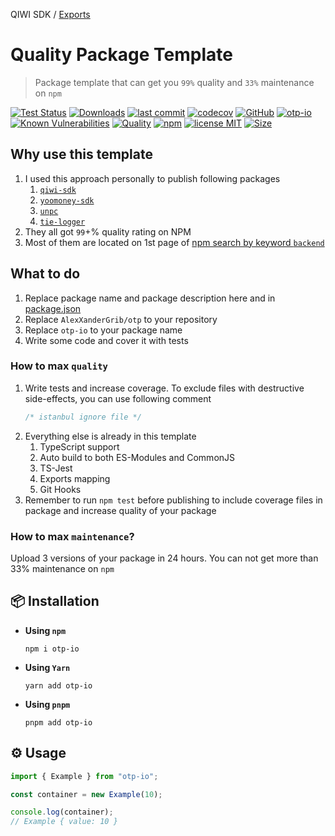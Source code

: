 QIWI SDK / [Exports](modules.md)

# Quality Package Template

> Package template that can get you `99%` quality and `33%` maintenance on `npm`

[![Test Status](https://github.com/AlexXanderGrib/otp/actions/workflows/test.yml/badge.svg)](https://github.com/AlexXanderGrib/otp)
[![Downloads](https://img.shields.io/npm/dt/otp-io.svg)](https://npmjs.com/package/otp-io)
[![last commit](https://img.shields.io/github/last-commit/AlexXanderGrib/otp.svg)](https://github.com/AlexXanderGrib/otp)
[![codecov](https://img.shields.io/codecov/c/github/AlexXanderGrib/otp/main.svg)](https://codecov.io/gh/AlexXanderGrib/otp)
[![GitHub](https://img.shields.io/github/stars/AlexXanderGrib/otp.svg)](https://github.com/AlexXanderGrib/otp)
[![otp-io](https://snyk.io/advisor/npm-package/otp-io/badge.svg)](https://snyk.io/advisor/npm-package/otp-io)
[![Known Vulnerabilities](https://snyk.io/test/npm/otp-io/badge.svg)](https://snyk.io/test/npm/otp-io)
[![Quality](https://img.shields.io/npms-io/quality-score/otp-io.svg?label=quality%20%28npms.io%29&)](https://npms.io/search?q=otp-io)
[![npm](https://img.shields.io/npm/v/otp-io.svg)](https://npmjs.com/package/otp-io)
[![license MIT](https://img.shields.io/npm/l/otp-io.svg)](https://github.com/AlexXanderGrib/otp/blob/main/LICENSE.txt)
[![Size](https://img.shields.io/bundlephobia/minzip/otp-io)](https://bundlephobia.com/package/otp-io)

## Why use this template

1. I used this approach personally to publish following packages
   1. [`qiwi-sdk`](https://npmjs.com/package/qiwi-sdk)
   2. [`yoomoney-sdk`](https://npmjs.com/package/yoomoney-sdk)
   3. [`unpc`](https://npmjs.com/package/unpc)
   4. [`tie-logger`](https://npmjs.com/package/tie-logger)
2. They all got `99`+% quality rating on NPM
3. Most of them are located on 1st page of [npm search by keyword `backend`](https://www.npmjs.com/search?q=keywords:backend)

## What to do

1. Replace package name and package description here and in [package.json](./package.json)
2. Replace `AlexXanderGrib/otp` to your repository
3. Replace `otp-io` to your package name
4. Write some code and cover it with tests

### How to max `quality`

1. Write tests and increase coverage. To exclude files with destructive side-effects, you can use following comment
   ```javascript
   /* istanbul ignore file */
   ```
2. Everything else is already in this template
   1. TypeScript support
   2. Auto build to both ES-Modules and CommonJS
   3. TS-Jest
   4. Exports mapping
   5. Git Hooks
3. Remember to run `npm test` before publishing to include coverage files in package and increase quality of your package

### How to max `maintenance`?

Upload 3 versions of your package in 24 hours. You can not get more than 33% maintenance on `npm`

## 📦 Installation

- **Using `npm`**
  ```shell
  npm i otp-io
  ```
- **Using `Yarn`**
  ```shell
  yarn add otp-io
  ```
- **Using `pnpm`**
  ```shell
  pnpm add otp-io
  ```

## ⚙️ Usage

```javascript
import { Example } from "otp-io";

const container = new Example(10);

console.log(container);
// Example { value: 10 }
```
